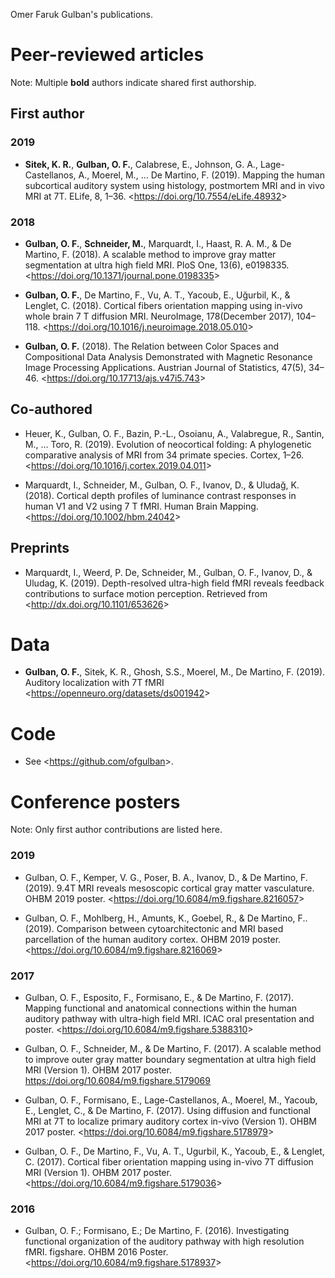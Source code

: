 Omer Faruk Gulban's publications.

# Peer-reviewed articles
Note: Multiple **bold** authors indicate shared first authorship.
## First author
### 2019
- **Sitek, K. R.**, **Gulban, O. F.**, Calabrese, E., Johnson, G. A., Lage-Castellanos, A., Moerel, M., … De Martino, F. (2019). Mapping the human subcortical auditory system using histology, postmortem MRI and in vivo MRI at 7T. ELife, 8, 1–36. <<https://doi.org/10.7554/eLife.48932>> 

### 2018
- **Gulban, O. F.**, **Schneider, M.**, Marquardt, I., Haast, R. A. M., & De Martino, F. (2018). A scalable method to improve gray matter segmentation at ultra high field MRI. PloS One, 13(6), e0198335. <<https://doi.org/10.1371/journal.pone.0198335>>

- **Gulban, O. F.**, De Martino, F., Vu, A. T., Yacoub, E., Uğurbil, K., & Lenglet, C. (2018). Cortical fibers orientation mapping using in-vivo whole brain 7 T diffusion MRI. NeuroImage, 178(December 2017), 104–118. <<https://doi.org/10.1016/j.neuroimage.2018.05.010>>

- **Gulban, O. F.** (2018). The Relation between Color Spaces and Compositional Data Analysis Demonstrated with Magnetic Resonance Image Processing Applications. Austrian Journal of Statistics, 47(5), 34–46. <<https://doi.org/10.17713/ajs.v47i5.743>>

## Co-authored
- Heuer, K., Gulban, O. F., Bazin, P.-L., Osoianu, A., Valabregue, R., Santin, M., … Toro, R. (2019). Evolution of neocortical folding: A phylogenetic comparative analysis of MRI from 34 primate species. Cortex, 1–26. <<https://doi.org/10.1016/j.cortex.2019.04.011>>

- Marquardt, I., Schneider, M., Gulban, O. F., Ivanov, D., & Uludağ, K. (2018). Cortical depth profiles of luminance contrast responses in human V1 and V2 using 7 T fMRI. Human Brain Mapping. <<https://doi.org/10.1002/hbm.24042>>

## Preprints
- Marquardt, I., Weerd, P. De, Schneider, M., Gulban, O. F., Ivanov, D., & Uludag, K. (2019). Depth-resolved ultra-high field fMRI reveals feedback contributions to surface motion perception. Retrieved from <<http://dx.doi.org/10.1101/653626>>

# Data
- **Gulban, O. F.**, Sitek, K. R., Ghosh, S.S., Moerel, M., De Martino, F. (2019). Auditory localization with 7T fMRI <<https://openneuro.org/datasets/ds001942>>

# Code
- See <<https://github.com/ofgulban>>.

# Conference posters
Note: Only first author contributions are listed here.
### 2019
- Gulban, O. F., Kemper, V. G., Poser, B. A., Ivanov, D., & De Martino, F. (2019). 9.4T MRI reveals mesoscopic cortical gray matter vasculature. OHBM 2019 poster. <<https://doi.org/10.6084/m9.figshare.8216057>>

- Gulban, O. F., Mohlberg, H., Amunts, K., Goebel, R., & De Martino, F.. (2019). Comparison between cytoarchitectonic and MRI based parcellation of the human auditory cortex. OHBM 2019 poster. <<https://doi.org/10.6084/m9.figshare.8216069>>

### 2017
- Gulban, O. F., Esposito, F., Formisano, E., & De Martino, F. (2017). Mapping functional and anatomical connections within the human auditory pathway with ultra-high field MRI. ICAC oral presentation and poster. <<https://doi.org/10.6084/m9.figshare.5388310>>

- Gulban, O. F., Schneider, M., & De Martino, F. (2017). A scalable method to improve outer gray matter boundary segmentation at ultra high field MRI (Version 1). OHBM 2017 poster. https://doi.org/10.6084/m9.figshare.5179069

- Gulban, O. F., Formisano, E., Lage-Castellanos, A., Moerel, M., Yacoub, E., Lenglet, C., & De Martino, F. (2017). Using diffusion and functional MRI at 7T to localize primary auditory cortex in-vivo (Version 1). OHBM 2017 poster. <<https://doi.org/10.6084/m9.figshare.5178979>>

- Gulban, O. F., De Martino, F., Vu, A. T., Ugurbil, K., Yacoub, E., & Lenglet, C. (2017). Cortical fiber orientation mapping using in-vivo 7T diffusion MRI (Version 1). OHBM 2017 poster. <<https://doi.org/10.6084/m9.figshare.5179036>>

### 2016
- Gulban, O. F.; Formisano, E.; De Martino, F. (2016). Investigating functional organization of the auditory pathway with high resolution fMRI. figshare. OHBM 2016 Poster. <<https://doi.org/10.6084/m9.figshare.5178937>>
